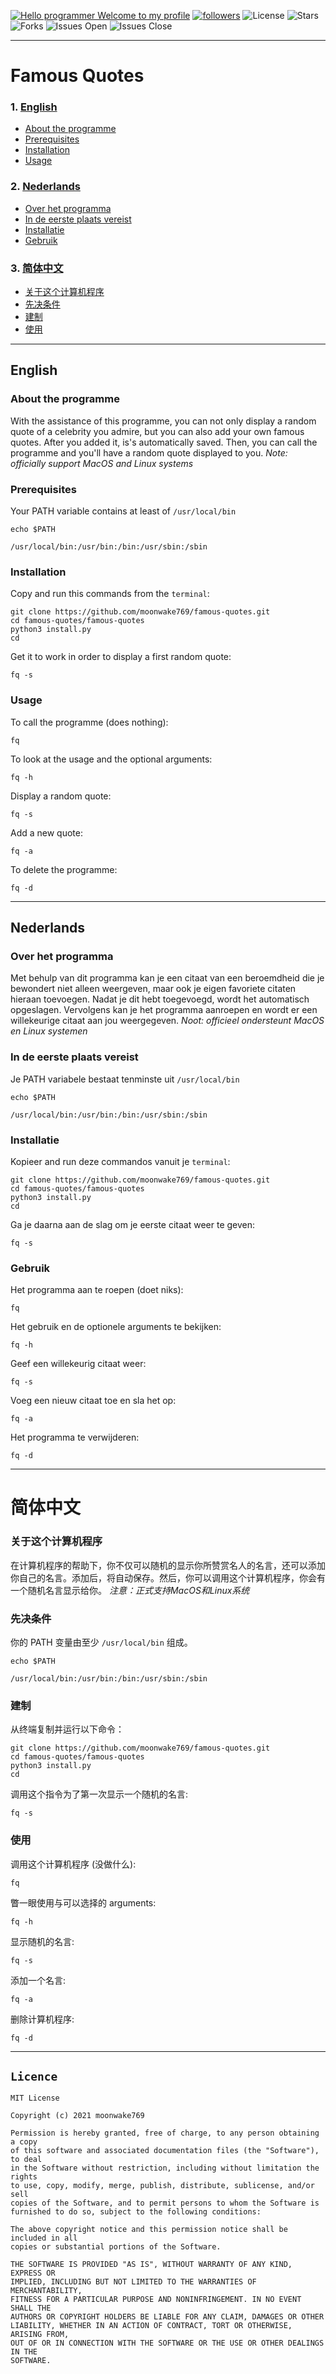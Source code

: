 [![Hello programmer Welcome to my profile](https://img.shields.io/badge/Hello,_Programmer!-Welcome-orange.svg?style=for-the-badge&logo=github)](https://github.com/moonwake769)
[![followers](https://img.shields.io/github/followers/moonwake769?style=for-the-badge)](https://github.com/moonwake769)
![License](https://img.shields.io/badge/License-MIT-green.svg?style=for-the-badge)
![Stars](https://img.shields.io/github/stars/moonwake769/famous-quotes?style=for-the-badge&logo=github)
![Forks](https://img.shields.io/github/forks/moonwake769/famous-quotes?style=for-the-badge&logo=github)
![Issues Open](https://img.shields.io/github/issues/moonwake769/famous-quotes?style=for-the-badge&logo=github)
![Issues Close](https://img.shields.io/github/issues-closed/moonwake769/famous-quotes?style=for-the-badge&logo=github)

----
# Famous Quotes 

### 1. [English](#english "Goto english")
 - [About the programme](#about-the-programme "Goto about-the-programme")
 - [Prerequisites](#prerequisites "Goto prerequisites")
 - [Installation](#installation "Goto installation")
 - [Usage](#usage "Goto usage")
### 2. [Nederlands](#nederlands "Goto nederlands")
 - [Over het programma](#over-het-programma "Goto over-het-programma")
 - [In de eerste plaats vereist](#in-de-eerste-plaats-vereist "Goto in-de-eerste-plaats-vereist")
 - [Installatie](#installatie "Goto installatie")
 - [Gebruik](#gebruik "Goto gebruik")
### 3. [简体中文](#简体中文 "Goto 简体中文")
 - [关于这个计算机程序](#关于这个计算机程序 "Goto 关于这个计算机程序")
 - [先决条件](#先决条件 "Goto 先决条件")
 - [建制](#建制 "Goto 建制")
 - [使用](#usage "Goto 使用")

- - - -
## English 
### About the programme
With the assistance of this programme, you can not only display a random quote of a celebrity you admire, but you can also add your own famous quotes. After you added it, is's automatically saved. Then, you can call the programme and you'll have a random quote displayed to you. *Note: officially support MacOS and Linux systems*

### Prerequisites
Your PATH variable contains at least of `/usr/local/bin`
```
echo $PATH
```
`
/usr/local/bin:/usr/bin:/bin:/usr/sbin:/sbin
`

### Installation
Copy and run this commands from the `terminal`:
```
git clone https://github.com/moonwake769/famous-quotes.git
cd famous-quotes/famous-quotes
python3 install.py
cd
```

Get it to work in order to display a first random quote:
```
fq -s
```

### Usage
To call the programme (does nothing):
```
fq
```

To look at the usage and the optional arguments:
```
fq -h
```

Display a random quote:
```
fq -s
```

Add a new quote:
```
fq -a
```

To delete the programme:
```
fq -d
```

- - - -
## Nederlands
### Over het programma
Met behulp van dit programma kan je een citaat van een beroemdheid die je bewondert niet alleen weergeven, maar ook je eigen favoriete citaten hieraan toevoegen. Nadat je dit hebt toegevoegd, wordt het automatisch opgeslagen. Vervolgens kan je het programma aanroepen en wordt er een willekeurige citaat aan jou weergegeven. *Noot: officieel ondersteunt MacOS en Linux systemen* 

### In de eerste plaats vereist
Je PATH variabele bestaat tenminste uit `/usr/local/bin`
```
echo $PATH
```
`
/usr/local/bin:/usr/bin:/bin:/usr/sbin:/sbin
`

### Installatie
Kopieer and run deze commandos vanuit je `terminal`:
```
git clone https://github.com/moonwake769/famous-quotes.git
cd famous-quotes/famous-quotes
python3 install.py
cd
```

Ga je daarna aan de slag om je eerste citaat weer te geven:
```
fq -s
```

### Gebruik
Het programma aan te roepen (doet niks):
```
fq
```

Het gebruik en de optionele arguments te bekijken:
```
fq -h
```

Geef een willekeurig citaat weer:
```
fq -s
```

Voeg een nieuw citaat toe en sla het op:
```
fq -a
```

Het programma te verwijderen:
```
fq -d
```

- - - -
# 简体中文 

### 关于这个计算机程序
在计算机程序的帮助下，你不仅可以随机的显示你所赞赏名人的名言，还可以添加你自己的名言。添加后，将自动保存。然后，你可以调用这个计算机程序，你会有一个随机名言显示给你。 *注意：正式支持MacOS和Linux系统*

### 先决条件
你的 PATH 变量由至少 `/usr/local/bin` 组成。
```
echo $PATH
```
`
/usr/local/bin:/usr/bin:/bin:/usr/sbin:/sbin
`

### 建制
从终端复制并运行以下命令：
```
git clone https://github.com/moonwake769/famous-quotes.git
cd famous-quotes/famous-quotes
python3 install.py
cd
```

调用这个指令为了第一次显示一个随机的名言:
```
fq -s
```

### 使用
调用这个计算机程序 (没做什么):
```
fq
```

瞥一眼使用与可以选择的 arguments:
```
fq -h
```

显示随机的名言:
```
fq -s
```

添加一个名言:
```
fq -a
```

删除计算机程序:
```
fq -d
```
- - - -
## `Licence`
```
MIT License

Copyright (c) 2021 moonwake769

Permission is hereby granted, free of charge, to any person obtaining a copy
of this software and associated documentation files (the "Software"), to deal
in the Software without restriction, including without limitation the rights
to use, copy, modify, merge, publish, distribute, sublicense, and/or sell
copies of the Software, and to permit persons to whom the Software is
furnished to do so, subject to the following conditions:

The above copyright notice and this permission notice shall be included in all
copies or substantial portions of the Software.

THE SOFTWARE IS PROVIDED "AS IS", WITHOUT WARRANTY OF ANY KIND, EXPRESS OR
IMPLIED, INCLUDING BUT NOT LIMITED TO THE WARRANTIES OF MERCHANTABILITY,
FITNESS FOR A PARTICULAR PURPOSE AND NONINFRINGEMENT. IN NO EVENT SHALL THE
AUTHORS OR COPYRIGHT HOLDERS BE LIABLE FOR ANY CLAIM, DAMAGES OR OTHER
LIABILITY, WHETHER IN AN ACTION OF CONTRACT, TORT OR OTHERWISE, ARISING FROM,
OUT OF OR IN CONNECTION WITH THE SOFTWARE OR THE USE OR OTHER DEALINGS IN THE
SOFTWARE.
```
